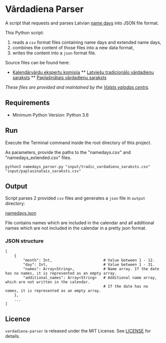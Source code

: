 # Vārdadiena Parser

A script that requests and parses Latvian [name days](https://en.wikipedia.org/wiki/Name_day) into JSON file format.

This Python script:
1. reads a `csv` format files containing name days and extended name days, 
1. combines the content of those files into a new data format, 
1. writes the content into a `json` format file.

Source files can be found here:
* [Kalendārvārdu ekspertu komisija](https://www.vvc.gov.lv/lv/kalendarvardu-ekspertu-komisija)
** [Latviešu tradicionālo vārdadienu saraksts](https://www.vvc.gov.lv/lv/media/157/download?attachment)
** [Paplašinātais vārdadienu saraksts](https://www.vvc.gov.lv/lv/media/156/download?attachment)

_These files are provided and maintained by the [Valsts valodas centrs](https://www.vvc.gov.lv/lv)._

## Requirements

* Minimum Python Version: Python 3.6

## Run

Execute the Terminal command inside the root directory of this project.

As parameters, provide the paths to the "namedays.csv" and "namedays_extended.csv" files.

```console
python3 namedays_parser.py "input/tradic_vardadienu_saraksts.csv" "input/paplasinatais_saraksts.csv"
```

## Output 

Script parses 2 provided `csv` files and generates a `json` file in `output` directory:

[namedays.json](./output/namedays.json)

File contains names which are included in the calendar and all additional names 
which are not included in the calendar in a pretty json format.

### JSON structure

```
[
    {
        "month": Int,                       # Value between 1 - 12.
        "day": Int,                         # Value between 1 - 31.
        "names": Array<String>,             # Name array. If the date has no names, it is represented as an empty array.
        "additional_names": Array<String>   # Additional name array, which are not written in the calendar. 
                                            # If the date has no names, it is represented as an empty array.
    },
    ...
]
```

## Licence

`vardadiena-parser` is released under the MIT License. See [LICENSE](LICENSE) for details.
